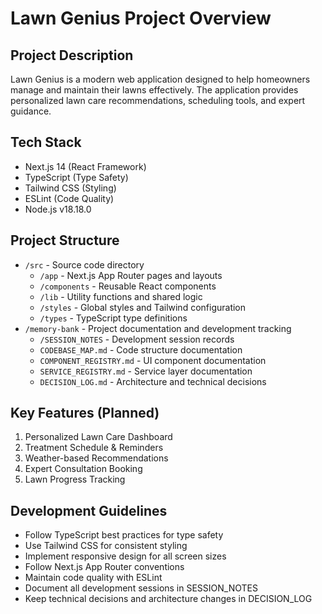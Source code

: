 # Lawn Genius Project Overview

## Project Description
Lawn Genius is a modern web application designed to help homeowners manage and maintain their lawns effectively. The application provides personalized lawn care recommendations, scheduling tools, and expert guidance.

## Tech Stack
- Next.js 14 (React Framework)
- TypeScript (Type Safety)
- Tailwind CSS (Styling)
- ESLint (Code Quality)
- Node.js v18.18.0

## Project Structure
- `/src` - Source code directory
  - `/app` - Next.js App Router pages and layouts
  - `/components` - Reusable React components
  - `/lib` - Utility functions and shared logic
  - `/styles` - Global styles and Tailwind configuration
  - `/types` - TypeScript type definitions
- `/memory-bank` - Project documentation and development tracking
  - `/SESSION_NOTES` - Development session records
  - `CODEBASE_MAP.md` - Code structure documentation
  - `COMPONENT_REGISTRY.md` - UI component documentation
  - `SERVICE_REGISTRY.md` - Service layer documentation
  - `DECISION_LOG.md` - Architecture and technical decisions

## Key Features (Planned)
1. Personalized Lawn Care Dashboard
2. Treatment Schedule & Reminders
3. Weather-based Recommendations
4. Expert Consultation Booking
5. Lawn Progress Tracking

## Development Guidelines
- Follow TypeScript best practices for type safety
- Use Tailwind CSS for consistent styling
- Implement responsive design for all screen sizes
- Follow Next.js App Router conventions
- Maintain code quality with ESLint
- Document all development sessions in SESSION_NOTES
- Keep technical decisions and architecture changes in DECISION_LOG